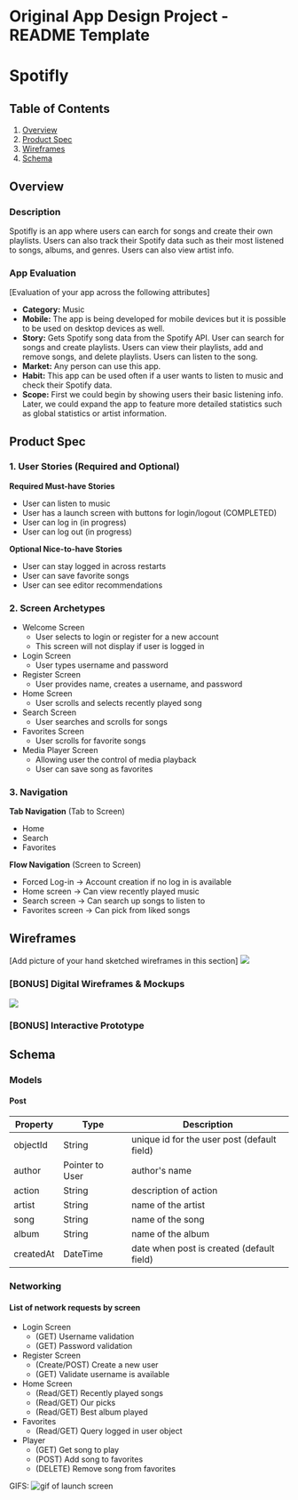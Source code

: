 Original App Design Project - README Template
===

# Spotifly

## Table of Contents
1. [Overview](#Overview)
1. [Product Spec](#Product-Spec)
1. [Wireframes](#Wireframes)
2. [Schema](#Schema)

## Overview
### Description

Spotifly is an app where users can earch for songs and create their own playlists. Users can also track their Spotify data such as their most listened to songs, albums, and genres. Users can also view artist info.

### App Evaluation
[Evaluation of your app across the following attributes]
- **Category:** Music
- **Mobile:** The app is being developed for mobile devices but it is possible to be used on desktop devices as well.
- **Story:** Gets Spotify song data from the Spotify API. User can search for songs and create playlists. Users can view their playlists, add and remove songs, and delete playlists. Users can listen to the song.
- **Market:** Any person can use this app.
- **Habit:** This app can be used often if a user wants to listen to music and check their Spotify data.
- **Scope:** First we could begin by showing users their basic listening info. Later, we could expand the app to feature more detailed statistics such as global statistics or artist information.

## Product Spec

### 1. User Stories (Required and Optional)

**Required Must-have Stories**

* User can listen to music
* User has a launch screen with buttons for login/logout (COMPLETED)
* User can log in (in progress)
* User can log out (in progress)

**Optional Nice-to-have Stories**

* User can stay logged in across restarts
* User can save favorite songs
* User can see editor recommendations

### 2. Screen Archetypes

* Welcome Screen
   * User selects to login or register for a new account
   * This screen will not display if user is logged in
* Login Screen
   * User types username and password
* Register Screen
   * User provides name, creates a username, and password
* Home Screen
   * User scrolls and selects recently played song
* Search Screen
   * User searches and scrolls for songs
* Favorites Screen
   * User scrolls for favorite songs
* Media Player Screen
   * Allowing user the control of media playback
   * User can save song as favorites

### 3. Navigation

**Tab Navigation** (Tab to Screen)

* Home
* Search
* Favorites

**Flow Navigation** (Screen to Screen)

* Forced Log-in -> Account creation if no log in is available
* Home screen -> Can view recently played music
* Search screen -> Can search up songs to listen to
* Favorites screen -> Can pick from liked songs

## Wireframes
[Add picture of your hand sketched wireframes in this section]
![](https://i.imgur.com/AUWHeLl.jpg)


### [BONUS] Digital Wireframes & Mockups
![](https://i.imgur.com/57ZVMHa.jpg)


### [BONUS] Interactive Prototype

## Schema 
### Models
#### Post
| Property      | Type     | Description |
   | ------------- | -------- | ------------|
   | objectId      | String   | unique id for the user post (default field)
   | author        | Pointer to User| author's name 
   | action       | String   | description of action
   | artist    |    String    | name of the artist
   | song     | String   | name of the song
   | album    | String    | name of the album
   | createdAt     | DateTime | date when post is created (default field) 
   
   
### Networking
#### List of network requests by screen
- Login Screen
    - (GET) Username validation
    - (GET) Password validation
- Register Screen 
    - (Create/POST) Create a new user
    - (GET) Validate username is available
- Home Screen
    - (Read/GET) Recently played songs
    - (Read/GET) Our picks
    - (Read/GET) Best album played
- Favorites
    - (Read/GET) Query logged in user object
- Player
    - (GET) Get song to play
    - (POST) Add song to favorites
    - (DELETE) Remove song from favorites   

GIFS:
![gif of launch screen](https://imgur.com/WhzWbYz)
